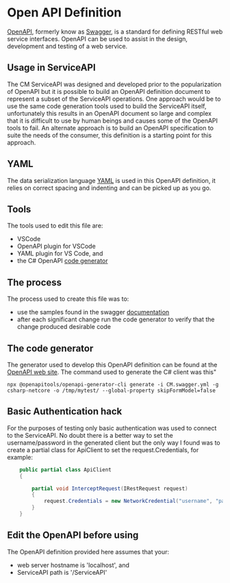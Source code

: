# Open API Definition

[OpenAPI](https://oai.github.io/Documentation/), formerly know as [Swagger](https://swagger.io/), is a standard for defining RESTful web service interfaces. OpenAPI can be used to assist in the design, development and testing of a web service.

## Usage in ServiceAPI

The CM ServiceAPI was designed and developed prior to the popularization of OpenAPI but it is possible to build an OpenAPI definition document to represent a subset of the ServiceAPI operations.  One approach would be to use the same code generation tools used to build the ServiceAPI itself, unfortunately this results in an OpenAPI document so large and complex that it is difficult to use by human beings and causes some of the OpenAPI tools to fail.
An alternate approach is to build an OpenAPI specification to suite the needs of the consumer, this definition is a starting point for this approach.

## YAML
The data serialization language [YAML](https://www.tutorialspoint.com/yaml/yaml_introduction.htm) is used in this OpenAPI definition, it relies on correct spacing and indenting and can be picked up as you go.

## Tools
The tools used to edit this file are:
 - VSCode
 - OpenAPI plugin for VSCode
 - YAML plugin for VS Code, and
 - the C# OpenAPI [code generator](https://openapi-generator.tech/docs/generators/csharp)

 ## The process
 The process used to create this file was to:
  - use the samples found in the swagger [documentation](https://swagger.io/docs/specification/basic-structure/)
  - after each significant change run the code generator to verify that the change produced desirable code

## The code generator
The generator used to develop this OpenAPI definition can be found at the [OpenAPI web site](https://openapi-generator.tech/). The command used to generate the C# client was this"

```
npx @openapitools/openapi-generator-cli generate -i CM.swagger.yml -g csharp-netcore -o /tmp/mytest/ --global-property skipFormModel=false
```

## Basic Authentication hack
For the purposes of testing only basic authentication was used to connect to the ServiceAPI.  No doubt there is a better way to set the username/password in the generated client but the only way I found was to create a partial class for ApiClient to set the request.Credentials, for example:

```cs
	public partial class ApiClient
	{

		partial void InterceptRequest(IRestRequest request)
		{
			request.Credentials = new NetworkCredential("username", "password");
		}
	}
```

## Edit the OpenAPI before using

The OpenAPI definition provided here assumes that your:

- web server hostname is 'localhost', and
- ServiceAPI path is '/ServiceAPI'


